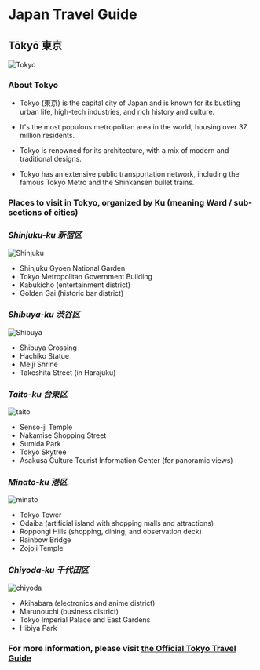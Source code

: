  # Japan Travel Guide

## **Tōkyō 東京**
![Tokyo](https://assets.editorial.aetnd.com/uploads/2013/07/gettyimages-1390815938.jpg)

### **About Tokyo** 

- Tokyo (東京) is the capital city of Japan and is known for its bustling urban life, high-tech industries, and rich history and culture.

- It's the most populous metropolitan area in the world, housing over 37 million residents.

- Tokyo is renowned for its architecture, with a mix of modern and traditional designs.

- Tokyo has an extensive public transportation network, including the famous Tokyo Metro and the Shinkansen bullet trains.


### **Places to visit in Tokyo, organized by Ku (meaning Ward / sub-sections of cities)**




### *Shinjuku-ku 新宿区*

![Shinjuku](https://gaijinpot.scdn3.secure.raxcdn.com/app/uploads/sites/4/2017/03/Shinjuku-City-512910636.jpg)

- Shinjuku Gyoen National Garden
- Tokyo Metropolitan Government Building
- Kabukicho (entertainment district)
- Golden Gai (historic bar district)


### *Shibuya-ku 渋谷区*
![Shibuya](https://www.gotokyo.org/en/destinations/western-tokyo/shibuya/images/xmain.jpg.pagespeed.ic.dMwK5EfW6X.jpg)

- Shibuya Crossing
- Hachiko Statue
- Meiji Shrine
- Takeshita Street (in Harajuku)

### *Taito-ku 台東区*
![taito](https://www.2aussietravellers.com/wp-content/uploads/2018/09/Nakamise-Asakusa-1024x683.jpg)

- Senso-ji Temple
- Nakamise Shopping Street
- Sumida Park
- Tokyo Skytree
- Asakusa Culture Tourist Information Center (for panoramic views)

### *Minato-ku 港区*
![minato](https://www.japantimes.co.jp/wp-content/uploads/2018/04/p7-shoji-bilingualminato-a-20180424.jpg)

- Tokyo Tower
- Odaiba (artificial island with shopping malls and attractions)
- Roppongi Hills (shopping, dining, and observation deck)
- Rainbow Bridge
- Zojoji Temple

### *Chiyoda-ku 千代田区*
![chiyoda](https://www.tokyoweekender.com/wp-content/uploads/2017/06/akihabara.jpg)

- Akihabara (electronics and anime district)
- Marunouchi (business district)
- Tokyo Imperial Palace and East Gardens
- Hibiya Park


### For more information, please visit [the Official Tokyo Travel Guide](https://www.gotokyo.org/en/index.html)